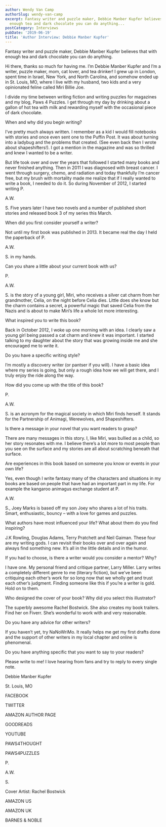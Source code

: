 ```yaml
---
author: Wendy Van Camp
authorSlug: wendy-van-camp
excerpt: Fantasy writer and puzzle maker, Debbie Manber Kupfer believes that with
  enough tea and dark chocolate you can do anything...
postCategory: Interviews
pubDate: '2019-06-19'
title: 'Author Interview: Debbie Manber Kupfer'
---
```

Fantasy writer and puzzle maker, Debbie Manber Kupfer believes that with enough tea and dark chocolate you can do anything.

Hi there, thanks so much for having me. I’m Debbie Manber Kupfer and I’m a writer, puzzle maker, mom, cat lover, and tea drinker! I grew up in London, spent time in Israel, New York, and North Carolina, and somehow ended up in St. Louis, MO, where I live with my husband, two kids and a very opinionated feline called Miri Billie Joe.

I divide my time between writing fiction and writing puzzles for magazines and my blog, Paws 4 Puzzles. I get through my day by drinking about a gallon of hot tea with milk and rewarding myself with the occasional piece of dark chocolate.

When and why did you begin writing?

I’ve pretty much always written. I remember as a kid I would fill notebooks with stories and once even sent one to the Puffin Post. It was about turning into a ladybug and the problems that created. (See even back then I wrote about shapeshifters!). I got a mention in the magazine and was so thrilled and knew I wanted to be a writer.

But life took over and over the years that followed I started many books and never finished anything. Then in 2011 I was diagnosed with breast cancer. I went through surgery, chemo, and radiation and today thankfully I’m cancer free, but my brush with mortality made me realize that if I really wanted to write a book, I needed to do it. So during November of 2012, I started writing P.

A.W.

S. Five years later I have two novels and a number of published short stories and released book 3 of my series this March.

When did you first consider yourself a writer?

Not until my first book was published in 2013. It became real the day I held the paperback of P.

A.W.

S. in my hands.

Can you share a little about your current book with us?

P.

A.W.

S. is the story of a young girl, Miri, who receives a silver cat charm from her grandmother, Celia, on the night before Celia dies. Little does she know but the charm contains a secret, a powerful magic that saved Celia from the Nazis and is about to make Miri’s life a whole lot more interesting.

What inspired you to write this book?

Back in October 2012, I woke up one morning with an idea. I clearly saw a young girl being passed a cat charm and knew it was important. I started talking to my daughter about the story that was growing inside me and she encouraged me to write it.

Do you have a specific writing style?

I’m mostly a discovery writer (or pantser if you will). I have a basic idea where my series is going, but only a rough idea how we will get there, and I truly enjoy the ride along the way.

How did you come up with the title of this book?

P.

A.W.

S. is an acronym for the magical society in which Miri finds herself. It stands for the Partnership of Animagi, Werewolves, and Shapeshifters.

Is there a message in your novel that you want readers to grasp?

There are many messages in this story. I, like Miri, was bullied as a child, so her story resonates with me. I believe there’s a lot more to most people than you see on the surface and my stories are all about scratching beneath that surface.

Are experiences in this book based on someone you know or events in your own life?

Yes, even though I write fantasy many of the characters and situations in my books are based on people that have had an important part in my life. For example the kangaroo animagus exchange student at P.

A.W.

S., Joey Marks is based off my son Joey who shares a lot of his traits. Smart, enthusiastic, bouncy – with a love for games and puzzles.

What authors have most influenced your life? What about them do you find inspiring?

J.K Rowling, Douglas Adams, Terry Pratchett and Neil Gaiman. These four are my writing gods. I can revisit their books over and over again and always find something new. It’s all in the little details and in the humor.

If you had to choose, is there a writer would you consider a mentor? Why?

I have one. My personal friend and critique partner, Larry Miller. Larry writes a completely different genre to me (literary fiction), but we’ve been critiquing each other’s work for so long now that we wholly get and trust each other’s judgment. Finding someone like this if you’re a writer is gold. Hold on to them.

Who designed the cover of your book? Why did you select this illustrator?

The superbly awesome Rachel Bostwick. She also creates my book trailers. Find her on Fiverr. She’s wonderful to work with and very reasonable.

Do you have any advice for other writers?

If you haven’t yet, try NaNoWriMo. It really helps me get my first drafts done and the support of other writers in my local chapter and online is phenomenal.

Do you have anything specific that you want to say to your readers?

Please write to me! I love hearing from fans and try to reply to every single note.

Debbie Manber Kupfer

St. Louis, MO

FACEBOOK

TWITTER

AMAZON AUTHOR PAGE

GOODREADS

YOUTUBE

PAWS4THOUGHT

PAWS4PUZZLES

P.

A.W.

S.

Cover Artist: Rachel Bostwick

AMAZON US

AMAZON UK

BARNES &amp; NOBLE